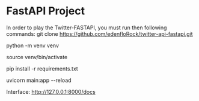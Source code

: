 # FastAPI Project

In order to play the Twitter-FASTAPI, you must run then following commands:
git clone https://github.com/edenfloRock/twitter-api-fastapi.git

python -m venv venv

source venv/bin/activate

pip install -r requirements.txt

uvicorn main:app --reload


Interface:
http://127.0.0.1:8000/docs
